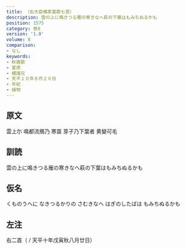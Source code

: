 ```yaml
---
title: （右大臣橘家宴歌七首）
description: 雲の上に鳴きつる雁の寒きなへ萩の下葉はもみちぬるかも
position: 1575
category: 巻8
version: '1.0'
volume: 8
comparison:
- なし
keywords:
- 秋雑歌
- 宴席
- 橘諸兄
- 天平１０年８月２０日
- 年紀
- 植物
---
```


## 原文

雲上尓 鳴都流鴈乃 寒苗 芽子乃下葉者 黄變可毛

## 訓読

雲の上に鳴きつる雁の寒きなへ萩の下葉はもみちぬるかも

## 仮名

くものうへに なきつるかりの さむきなへ はぎのしたばは もみちぬるかも

## 左注

右二首（ / 天平十年戊寅秋八月廿日）

